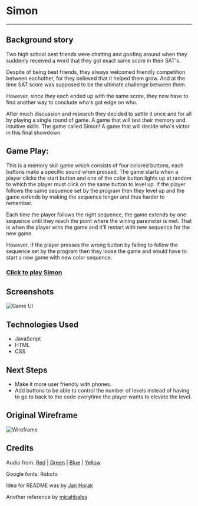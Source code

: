 # Simon
________


## Background story
Two high school best friends were chatting and goofing around when they suddenly received a word that they got exact same score in their SAT's.

Despite of being best friends, they always welcomed friendly competition between eachother, for they believed that it helped them grow. And at the time SAT score was supposed to be the ultimate challenge between them.

However, since they each ended up with the same score, they now have to find another way to conclude who's got edge on who.

After much discussion and research they decided to settle it once and for all by playing a single round of game. A game that will test their memory and intuitive skills. The game called Simon! A game that will decide who's victor in this final showdown.

## Game Play:

This is a memory skill game which consists of four colored buttons, each buttons make a specific sound when pressed. The game starts when a player clicks the start button and one of the color button lights up at random to which the player must click on the same button to level up. If the player follows the same sequence set by the program then they level up and the game extends by making the sequence longer and thus harder to remember.

Each time the player follows the right sequence, the game extends by one sequence until they reach the point where the wining parameter is met. That is when the player wins the game and it'll restart with new sequence for the new game.

However, if the player presses the wrong button by failing to follow the sequence set by the program then they loose the game and would have to start a new game with new color sequence. 

### [Click to play Simon](https://ganeshrestha97.github.io/simon/)

## Screenshots
![Game UI](https://imgur.com/IUN6Cjx)

## Technologies Used

-   JavaScript
-   HTML
-   CSS


## Next Steps
-   Make it more user friendly with phones.
-   Add buttons to be able to control the number of levels instead of having to go to back to the code everytime the player wants to elevate the level.

## Original Wireframe
![Wireframe](https://imgur.com/es7JT4A)

## Credits

Audio from:
[Red](https://s3.amazonaws.com/freecodecamp/simonSound1.mp3) |
[Green](https://s3.amazonaws.com/freecodecamp/simonSound2.mp3) |
[Blue](https://s3.amazonaws.com/freecodecamp/simonSound3.mp3) |
[Yellow](https://s3.amazonaws.com/freecodecamp/simonSound4.mp3)

Google fonts: Roboto

Idea for README was by [Jan Horak](https://github.com/MrJanHorak/battleship/blob/main/README.md)

Another reference by [micahbales](https://gist.github.com/micahbales/32f2afe2f33bcbafca786387bd359cbc)
